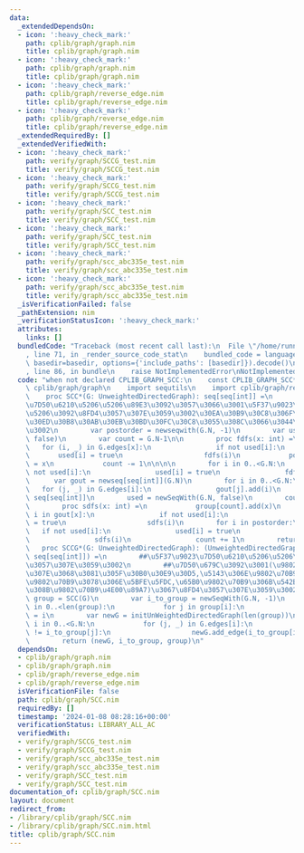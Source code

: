 ```yaml
---
data:
  _extendedDependsOn:
  - icon: ':heavy_check_mark:'
    path: cplib/graph/graph.nim
    title: cplib/graph/graph.nim
  - icon: ':heavy_check_mark:'
    path: cplib/graph/graph.nim
    title: cplib/graph/graph.nim
  - icon: ':heavy_check_mark:'
    path: cplib/graph/reverse_edge.nim
    title: cplib/graph/reverse_edge.nim
  - icon: ':heavy_check_mark:'
    path: cplib/graph/reverse_edge.nim
    title: cplib/graph/reverse_edge.nim
  _extendedRequiredBy: []
  _extendedVerifiedWith:
  - icon: ':heavy_check_mark:'
    path: verify/graph/SCCG_test.nim
    title: verify/graph/SCCG_test.nim
  - icon: ':heavy_check_mark:'
    path: verify/graph/SCCG_test.nim
    title: verify/graph/SCCG_test.nim
  - icon: ':heavy_check_mark:'
    path: verify/graph/SCC_test.nim
    title: verify/graph/SCC_test.nim
  - icon: ':heavy_check_mark:'
    path: verify/graph/SCC_test.nim
    title: verify/graph/SCC_test.nim
  - icon: ':heavy_check_mark:'
    path: verify/graph/scc_abc335e_test.nim
    title: verify/graph/scc_abc335e_test.nim
  - icon: ':heavy_check_mark:'
    path: verify/graph/scc_abc335e_test.nim
    title: verify/graph/scc_abc335e_test.nim
  _isVerificationFailed: false
  _pathExtension: nim
  _verificationStatusIcon: ':heavy_check_mark:'
  attributes:
    links: []
  bundledCode: "Traceback (most recent call last):\n  File \"/home/runner/.local/lib/python3.10/site-packages/onlinejudge_verify/documentation/build.py\"\
    , line 71, in _render_source_code_stat\n    bundled_code = language.bundle(stat.path,\
    \ basedir=basedir, options={'include_paths': [basedir]}).decode()\n  File \"/home/runner/.local/lib/python3.10/site-packages/onlinejudge_verify/languages/nim.py\"\
    , line 86, in bundle\n    raise NotImplementedError\nNotImplementedError\n"
  code: "when not declared CPLIB_GRAPH_SCC:\n    const CPLIB_GRAPH_SCC* = 1\n    import\
    \ cplib/graph/graph\n    import sequtils\n    import cplib/graph/reverse_edge\n\
    \    proc SCC*(G: UnweightedDirectedGraph): seq[seq[int]] =\n        ##\u5F37\u9023\
    \u7D50\u6210\u5206\u5206\u89E3\u3092\u3057\u3066\u3001\u5F37\u9023\u7D50\u6210\
    \u5206\u3092\u8FD4\u3057\u307E\u3059\u3002\u30EA\u30B9\u30C8\u306F\u30C8\u30DD\
    \u30ED\u30B8\u30AB\u30EB\u30BD\u30FC\u30C8\u3055\u308C\u3066\u3044\u307E\u3059\
    \u3002\n        var postorder = newseqwith(G.N, -1)\n        var used = newSeqWith(G.N,\
    \ false)\n        var count = G.N-1\n\n        proc fdfs(x: int) =\n         \
    \   for (i, _) in G.edges[x]:\n                if not used[i]:\n             \
    \       used[i] = true\n                    fdfs(i)\n            postorder[count]\
    \ = x\n            count -= 1\n\n\n\n        for i in 0..<G.N:\n            if\
    \ not used[i]:\n                used[i] = true\n                fdfs(i)\n\n  \
    \      var gout = newseq[seq[int]](G.N)\n        for i in 0..<G.N:\n         \
    \   for (j, _) in G.edges[i]:\n                gout[j].add(i)\n        var group:\
    \ seq[seq[int]]\n        used = newSeqWith(G.N, false)\n        count = 0\n\n\
    \        proc sdfs(x: int) =\n            group[count].add(x)\n            for\
    \ i in gout[x]:\n                if not used[i]:\n                    used[i]\
    \ = true\n                    sdfs(i)\n        for i in postorder:\n         \
    \   if not used[i]:\n                used[i] = true\n                group.add(@[])\n\
    \                sdfs(i)\n                count += 1\n        return group\n \
    \   proc SCCG*(G: UnweightedDirectedGraph): (UnweightedDirectedGraph, seq[int],\
    \ seq[seq[int]]) =\n        ##\u5F37\u9023\u7D50\u6210\u5206\u5206\u89E3\u3092\
    \u3057\u307E\u3059\u3002\n        ##\u7D50\u679C\u3092\u3001(\u9802\u70B9\u3092\
    \u307E\u3068\u3081\u305F\u30B0\u30E9\u30D5,\u5143\u306E\u9802\u70B9\u2192\u65B0\
    \u9802\u70B9\u3078\u306E\u5BFE\u5FDC,\u65B0\u9802\u70B9\u306B\u542B\u307E\u308C\
    \u308B\u9802\u70B9\u4E00\u89A7)\u3067\u8FD4\u3057\u307E\u3059\u3002\n        var\
    \ group = SCC(G)\n        var i_to_group = newSeqWith(G.N, -1)\n        for i\
    \ in 0..<len(group):\n            for j in group[i]:\n                i_to_group[j]\
    \ = i\n        var newG = initUnWeightedDirectedGraph(len(group))\n        for\
    \ i in 0..<G.N:\n            for (j, _) in G.edges[i]:\n                if i_to_group[i]\
    \ != i_to_group[j]:\n                    newG.add_edge(i_to_group[i], i_to_group[j])\n\
    \        return (newG, i_to_group, group)\n"
  dependsOn:
  - cplib/graph/graph.nim
  - cplib/graph/graph.nim
  - cplib/graph/reverse_edge.nim
  - cplib/graph/reverse_edge.nim
  isVerificationFile: false
  path: cplib/graph/SCC.nim
  requiredBy: []
  timestamp: '2024-01-08 08:28:16+00:00'
  verificationStatus: LIBRARY_ALL_AC
  verifiedWith:
  - verify/graph/SCCG_test.nim
  - verify/graph/SCCG_test.nim
  - verify/graph/scc_abc335e_test.nim
  - verify/graph/scc_abc335e_test.nim
  - verify/graph/SCC_test.nim
  - verify/graph/SCC_test.nim
documentation_of: cplib/graph/SCC.nim
layout: document
redirect_from:
- /library/cplib/graph/SCC.nim
- /library/cplib/graph/SCC.nim.html
title: cplib/graph/SCC.nim
---
```

